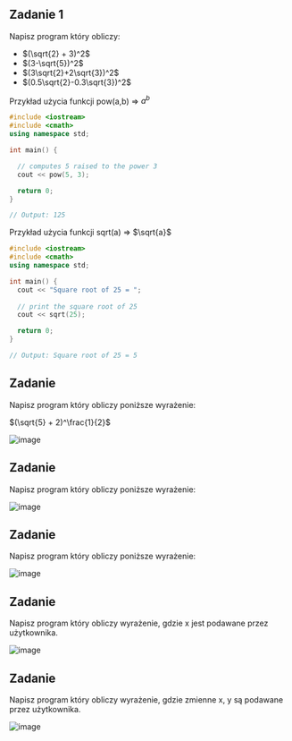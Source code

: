 ## Zadanie 1
Napisz program który obliczy:
- $(\sqrt{2} + 3)^2$
- $(3-\sqrt{5})^2$
- $(3\sqrt{2}+2\sqrt{3})^2$
- $(0.5\sqrt{2}-0.3\sqrt{3})^2$

Przykład użycia funkcji pow(a,b) => $a^b$
```cpp
#include <iostream>
#include <cmath>
using namespace std;

int main() {

  // computes 5 raised to the power 3
  cout << pow(5, 3);

  return 0;
}

// Output: 125
```

Przykład użycia funkcji sqrt(a) => $\sqrt{a}$
```cpp
#include <iostream>
#include <cmath>
using namespace std;

int main() {
  cout << "Square root of 25 = ";
   
  // print the square root of 25
  cout << sqrt(25);

  return 0;
}

// Output: Square root of 25 = 5
```

## Zadanie
Napisz program który obliczy poniższe wyrażenie:

$(\sqrt{5} + 2)^\frac{1}{2}$

![image](https://user-images.githubusercontent.com/26519123/201484440-0cf2bad0-fe02-4c14-926c-083c9087dcbf.png)

## Zadanie 
Napisz program który obliczy poniższe wyrażenie:

![image](https://user-images.githubusercontent.com/26519123/201484500-f274811b-7ec3-476a-9d5b-b2f96eaa03d4.png)

## Zadanie
Napisz program który obliczy poniższe wyrażenie:

![image](https://user-images.githubusercontent.com/26519123/201484515-c78752d9-8c0b-4b41-88ae-82ff83e234b6.png)

## Zadanie
Napisz program który obliczy wyrażenie, gdzie x jest podawane przez użytkownika.

![image](https://user-images.githubusercontent.com/26519123/201484546-66a92ced-7506-4852-aaf3-5d34e423f97b.png)

## Zadanie
Napisz program który obliczy wyrażenie, gdzie zmienne x, y są podawane przez użytkownika.

![image](https://user-images.githubusercontent.com/26519123/201484598-61570c2e-3161-4d80-853e-8b555d28b2d5.png)



